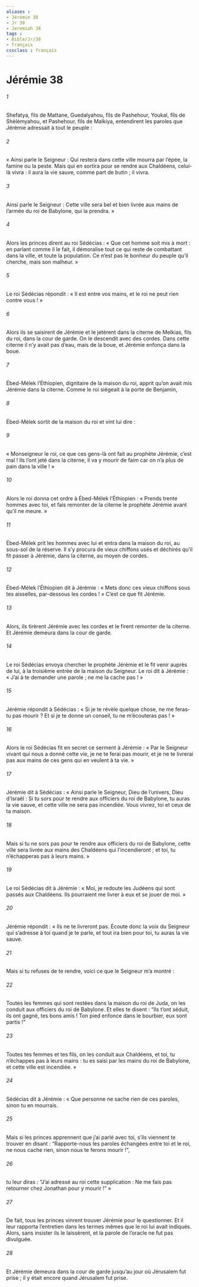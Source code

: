 ```yaml
---
aliases : 
- Jérémie 38
- Jr 38
- Jeremiah 38
tags : 
- Bible/Jr/38
- français
cssclass : français
---
```


# Jérémie 38

###### 1
Shefatya, fils de Mattane, Guedalyahou, fils de Pashehour, Youkal, fils de Shèlèmyahou, et Pashehour, fils de Malkiya, entendirent les paroles que Jérémie adressait à tout le peuple :
###### 2
« Ainsi parle le Seigneur : Qui restera dans cette ville mourra par l’épée, la famine ou la peste. Mais qui en sortira pour se rendre aux Chaldéens, celui-là vivra : il aura la vie sauve, comme part de butin ; il vivra.
###### 3
Ainsi parle le Seigneur : Cette ville sera bel et bien livrée aux mains de l’armée du roi de Babylone, qui la prendra. »
###### 4
Alors les princes dirent au roi Sédécias : « Que cet homme soit mis à mort : en parlant comme il le fait, il démoralise tout ce qui reste de combattant dans la ville, et toute la population. Ce n’est pas le bonheur du peuple qu’il cherche, mais son malheur. »
###### 5
Le roi Sédécias répondit : « Il est entre vos mains, et le roi ne peut rien contre vous ! »
###### 6
Alors ils se saisirent de Jérémie et le jetèrent dans la citerne de Melkias, fils du roi, dans la cour de garde. On le descendit avec des cordes. Dans cette citerne il n’y avait pas d’eau, mais de la boue, et Jérémie enfonça dans la boue.
###### 7
Ébed-Mélek l’Éthiopien, dignitaire de la maison du roi, apprit qu’on avait mis Jérémie dans la citerne. Comme le roi siégeait à la porte de Benjamin,
###### 8
Ébed-Mélek sortit de la maison du roi et vint lui dire :
###### 9
« Monseigneur le roi, ce que ces gens-là ont fait au prophète Jérémie, c’est mal ! Ils l’ont jeté dans la citerne, il va y mourir de faim car on n’a plus de pain dans la ville ! »
###### 10
Alors le roi donna cet ordre à Ébed-Mélek l’Éthiopien : « Prends trente hommes avec toi, et fais remonter de la citerne le prophète Jérémie avant qu’il ne meure. »
###### 11
Ébed-Mélek prit les hommes avec lui et entra dans la maison du roi, au sous-sol de la réserve. Il s’y procura de vieux chiffons usés et déchirés qu’il fit passer à Jérémie, dans la citerne, au moyen de cordes.
###### 12
Ébed-Mélek l’Éthiopien dit à Jérémie : « Mets donc ces vieux chiffons sous tes aisselles, par-dessous les cordes ! » C’est ce que fit Jérémie.
###### 13
Alors, ils tirèrent Jérémie avec les cordes et le firent remonter de la citerne. Et Jérémie demeura dans la cour de garde.
###### 14
Le roi Sédécias envoya chercher le prophète Jérémie et le fit venir auprès de lui, à la troisième entrée de la maison du Seigneur. Le roi dit à Jérémie : « J’ai à te demander une parole ; ne me la cache pas ! »
###### 15
Jérémie répondit à Sédécias : « Si je te révèle quelque chose, ne me feras-tu pas mourir ? Et si je te donne un conseil, tu ne m’écouteras pas ! »
###### 16
Alors le roi Sédécias fit en secret ce serment à Jérémie : « Par le Seigneur vivant qui nous a donné cette vie, je ne te ferai pas mourir, et je ne te livrerai pas aux mains de ces gens qui en veulent à ta vie. »
###### 17
Jérémie dit à Sédécias : « Ainsi parle le Seigneur, Dieu de l’univers, Dieu d’Israël : Si tu sors pour te rendre aux officiers du roi de Babylone, tu auras la vie sauve, et cette ville ne sera pas incendiée. Vous vivrez, toi et ceux de ta maison.
###### 18
Mais si tu ne sors pas pour te rendre aux officiers du roi de Babylone, cette ville sera livrée aux mains des Chaldéens qui l’incendieront ; et toi, tu n’échapperas pas à leurs mains. »
###### 19
Le roi Sédécias dit à Jérémie : « Moi, je redoute les Judéens qui sont passés aux Chaldéens. Ils pourraient me livrer à eux et se jouer de moi. »
###### 20
Jérémie répondit : « Ils ne te livreront pas. Écoute donc la voix du Seigneur qui s’adresse à toi quand je te parle, et tout ira bien pour toi, tu auras la vie sauve.
###### 21
Mais si tu refuses de te rendre, voici ce que le Seigneur m’a montré :
###### 22
Toutes les femmes qui sont restées dans la maison du roi de Juda, on les conduit aux officiers du roi de Babylone. Et elles te disent :
“Ils t’ont séduit, ils ont gagné,
tes bons amis !
Ton pied enfonce dans le bourbier,
eux sont partis !”
###### 23
Toutes tes femmes et tes fils, on les conduit aux Chaldéens, et toi, tu n’échappes pas à leurs mains : tu es saisi par les mains du roi de Babylone, et cette ville est incendiée. »
###### 24
Sédécias dit à Jérémie : « Que personne ne sache rien de ces paroles, sinon tu en mourrais.
###### 25
Mais si les princes apprennent que j’ai parlé avec toi, s’ils viennent te trouver en disant : “Rapporte-nous les paroles échangées entre toi et le roi, ne nous cache rien, sinon nous te ferons mourir !”,
###### 26
tu leur diras : “J’ai adressé au roi cette supplication : Ne me fais pas retourner chez Jonathan pour y mourir !” »
###### 27
De fait, tous les princes vinrent trouver Jérémie pour le questionner. Et il leur rapporta l’entretien dans les termes mêmes que le roi lui avait indiqués. Alors, sans insister ils le laissèrent, et la parole de l’oracle ne fut pas divulguée.
###### 28
Et Jérémie demeura dans la cour de garde jusqu’au jour où Jérusalem fut prise ; il y était encore quand Jérusalem fut prise.
